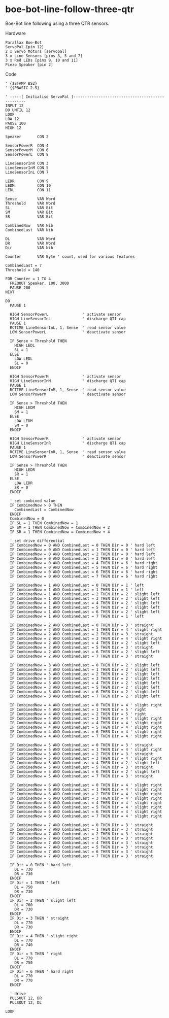 # boe-bot-line-follow-three-qtr
Boe-Bot line following using a three QTR sensors.

Hardware

    Parallax Boe-Bot
    ServoPal [pin 12]
    2 x Servo Motors [servopal]
    3 x Line Sensors [pins 3, 5 and 7]
    3 x Red LEDs [pins 9, 10 and 11]
    Piezo Speaker [pin 2]

Code 

    ' {$STAMP BS2}
    ' {$PBASIC 2.5}

    ' -----[ Initialise ServoPal ]-------------------------------------------------
    INPUT 12
    DO UNTIL 12
    LOOP
    LOW 12
    PAUSE 100
    HIGH 12

    Speaker       CON 2

    SensorPowerR  CON 4
    SensorPowerM  CON 6
    SensorPowerL  CON 8

    LineSensorInR CON 3
    LineSensorInM CON 5
    LineSensorInL CON 7

    LEDR          CON 9
    LEDM          CON 10
    LEDL          CON 11

    Sense         VAR Word
    Threshold     VAR Word
    SL            VAR Bit
    SM            VAR Bit
    SR            VAR Bit

    CombinedNow   VAR Nib
    CombinedLast  VAR Nib

    DL            VAR Word
    DR            VAR Word
    Dir           VAR Nib

    Counter       VAR Byte ' count, used for various features

    CombinedLast = 7
    Threshold = 140

    FOR Counter = 1 TO 4
      FREQOUT Speaker, 100, 3000
      PAUSE 200
    NEXT

    DO
      PAUSE 1

      HIGH SensorPowerL               ' activate sensor
      HIGH LineSensorInL              ' discharge QTI cap
      PAUSE 1
      RCTIME LineSensorInL, 1, Sense  ' read sensor value
      LOW SensorPowerL                ' deactivate sensor

      IF Sense > Threshold THEN
        HIGH LEDL
        SL = 1
      ELSE
        LOW LEDL
        SL = 0
      ENDIF

      HIGH SensorPowerM               ' activate sensor
      HIGH LineSensorInM              ' discharge QTI cap
      PAUSE 1
      RCTIME LineSensorInM, 1, Sense  ' read sensor value
      LOW SensorPowerM                ' deactivate sensor

      IF Sense > Threshold THEN
        HIGH LEDM
        SM = 1
      ELSE
        LOW LEDM
        SM = 0
      ENDIF

      HIGH SensorPowerR               ' activate sensor
      HIGH LineSensorInR              ' discharge QTI cap
      PAUSE 1
      RCTIME LineSensorInR, 1, Sense  ' read sensor value
      LOW SensorPowerR                ' deactivate sensor

      IF Sense > Threshold THEN
        HIGH LEDR
        SR = 1
      ELSE
        LOW LEDR
        SR = 0
      ENDIF

      ' set combined value
      IF CombinedNow > 0 THEN
        CombinedLast = CombinedNow
      ENDIF
      CombinedNow = 0
      IF SL = 1 THEN CombinedNow = 1
      IF SM = 1 THEN CombinedNow = CombinedNow + 2
      IF SR = 1 THEN CombinedNow = CombinedNow + 4

      ' set drive differential
      IF CombinedNow = 0 AND CombinedLast = 0 THEN Dir = 0 ' hard left
      IF CombinedNow = 0 AND CombinedLast = 1 THEN Dir = 0 ' hard left
      IF CombinedNow = 0 AND CombinedLast = 2 THEN Dir = 0 ' hard left
      IF CombinedNow = 0 AND CombinedLast = 3 THEN Dir = 0 ' hard left
      IF CombinedNow = 0 AND CombinedLast = 4 THEN Dir = 6 ' hard right
      IF CombinedNow = 0 AND CombinedLast = 5 THEN Dir = 6 ' hard right
      IF CombinedNow = 0 AND CombinedLast = 6 THEN Dir = 6 ' hard right
      IF CombinedNow = 0 AND CombinedLast = 7 THEN Dir = 6 ' hard right

      IF CombinedNow = 1 AND CombinedLast = 0 THEN Dir = 1 ' left
      IF CombinedNow = 1 AND CombinedLast = 1 THEN Dir = 1 ' left
      IF CombinedNow = 1 AND CombinedLast = 2 THEN Dir = 2 ' slight left
      IF CombinedNow = 1 AND CombinedLast = 3 THEN Dir = 2 ' slight left
      IF CombinedNow = 1 AND CombinedLast = 4 THEN Dir = 2 ' slight left
      IF CombinedNow = 1 AND CombinedLast = 5 THEN Dir = 2 ' slight left
      IF CombinedNow = 1 AND CombinedLast = 6 THEN Dir = 2 ' slight left
      IF CombinedNow = 1 AND CombinedLast = 7 THEN Dir = 1 ' left

      IF CombinedNow = 2 AND CombinedLast = 0 THEN Dir = 3 ' straight
      IF CombinedNow = 2 AND CombinedLast = 1 THEN Dir = 4 ' slight right
      IF CombinedNow = 2 AND CombinedLast = 2 THEN Dir = 3 ' straight
      IF CombinedNow = 2 AND CombinedLast = 3 THEN Dir = 4 ' slight right
      IF CombinedNow = 2 AND CombinedLast = 4 THEN Dir = 2 ' slight left
      IF CombinedNow = 2 AND CombinedLast = 5 THEN Dir = 3 ' straight
      IF CombinedNow = 2 AND CombinedLast = 6 THEN Dir = 2 ' slight left
      IF CombinedNow = 2 AND CombinedLast = 7 THEN Dir = 3 ' straight

      IF CombinedNow = 3 AND CombinedLast = 0 THEN Dir = 2 ' slight left
      IF CombinedNow = 3 AND CombinedLast = 1 THEN Dir = 2 ' slight left
      IF CombinedNow = 3 AND CombinedLast = 2 THEN Dir = 2 ' slight left
      IF CombinedNow = 3 AND CombinedLast = 3 THEN Dir = 2 ' slight left
      IF CombinedNow = 3 AND CombinedLast = 4 THEN Dir = 2 ' slight left
      IF CombinedNow = 3 AND CombinedLast = 5 THEN Dir = 2 ' slight left
      IF CombinedNow = 3 AND CombinedLast = 6 THEN Dir = 2 ' slight left
      IF CombinedNow = 3 AND CombinedLast = 7 THEN Dir = 2 ' slight left

      IF CombinedNow = 4 AND CombinedLast = 0 THEN Dir = 4 ' slight right
      IF CombinedNow = 4 AND CombinedLast = 1 THEN Dir = 5 ' right
      IF CombinedNow = 4 AND CombinedLast = 2 THEN Dir = 5 ' right
      IF CombinedNow = 4 AND CombinedLast = 3 THEN Dir = 4 ' slight right
      IF CombinedNow = 4 AND CombinedLast = 4 THEN Dir = 4 ' slight right
      IF CombinedNow = 4 AND CombinedLast = 5 THEN Dir = 4 ' slight right
      IF CombinedNow = 4 AND CombinedLast = 6 THEN Dir = 4 ' slight right
      IF CombinedNow = 4 AND CombinedLast = 7 THEN Dir = 4 ' slight right

      IF CombinedNow = 5 AND CombinedLast = 0 THEN Dir = 3 ' straight
      IF CombinedNow = 5 AND CombinedLast = 1 THEN Dir = 4 ' slight right
      IF CombinedNow = 5 AND CombinedLast = 2 THEN Dir = 3 ' straight
      IF CombinedNow = 5 AND CombinedLast = 3 THEN Dir = 4 ' slight right
      IF CombinedNow = 5 AND CombinedLast = 4 THEN Dir = 2 ' slight left
      IF CombinedNow = 5 AND CombinedLast = 5 THEN Dir = 3 ' straight
      IF CombinedNow = 5 AND CombinedLast = 6 THEN Dir = 2 ' slight left
      IF CombinedNow = 5 AND CombinedLast = 7 THEN Dir = 3 ' straight

      IF CombinedNow = 6 AND CombinedLast = 0 THEN Dir = 4 ' slight right
      IF CombinedNow = 6 AND CombinedLast = 1 THEN Dir = 4 ' slight right
      IF CombinedNow = 6 AND CombinedLast = 2 THEN Dir = 4 ' slight right
      IF CombinedNow = 6 AND CombinedLast = 3 THEN Dir = 4 ' slight right
      IF CombinedNow = 6 AND CombinedLast = 4 THEN Dir = 4 ' slight right
      IF CombinedNow = 6 AND CombinedLast = 5 THEN Dir = 4 ' slight right
      IF CombinedNow = 6 AND CombinedLast = 6 THEN Dir = 4 ' slight right
      IF CombinedNow = 6 AND CombinedLast = 7 THEN Dir = 4 ' slight right

      IF CombinedNow = 7 AND CombinedLast = 0 THEN Dir = 3 ' straight
      IF CombinedNow = 7 AND CombinedLast = 1 THEN Dir = 3 ' straight
      IF CombinedNow = 7 AND CombinedLast = 2 THEN Dir = 3 ' straight
      IF CombinedNow = 7 AND CombinedLast = 3 THEN Dir = 3 ' straight
      IF CombinedNow = 7 AND CombinedLast = 4 THEN Dir = 3 ' straight
      IF CombinedNow = 7 AND CombinedLast = 5 THEN Dir = 3 ' straight
      IF CombinedNow = 7 AND CombinedLast = 6 THEN Dir = 3 ' straight
      IF CombinedNow = 7 AND CombinedLast = 7 THEN Dir = 3 ' straight

      IF Dir = 0 THEN ' hard left
        DL = 730
        DR = 730
      ENDIF
      IF Dir = 1 THEN ' left
        DL = 750
        DR = 730
      ENDIF
      IF Dir = 2 THEN ' slight left
        DL = 760
        DR = 730
      ENDIF
      IF Dir = 3 THEN ' straight
        DL = 770
        DR = 730
      ENDIF
      IF Dir = 4 THEN ' slight right
        DL = 770
        DR = 740
      ENDIF
      IF Dir = 5 THEN ' right
        DL = 770
        DR = 750
      ENDIF
      IF Dir = 6 THEN ' hard right
        DL = 770
        DR = 770
      ENDIF

      ' drive
      PULSOUT 12, DR
      PULSOUT 12, DL

    LOOP
